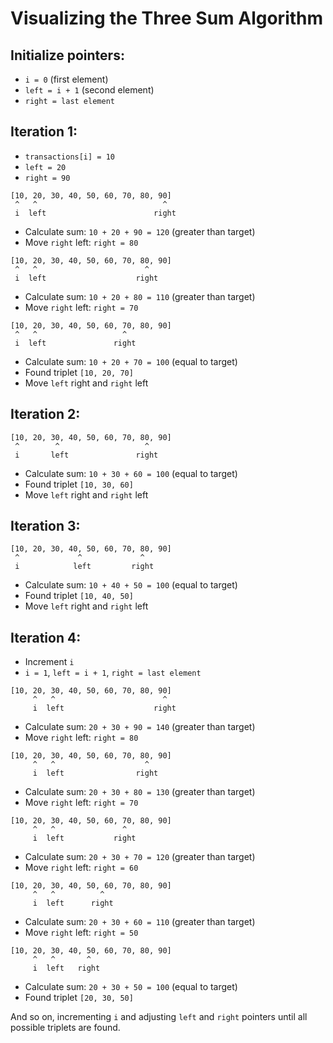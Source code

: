 
# Visualizing the Three Sum Algorithm

## Initialize pointers:
- `i = 0` (first element)
- `left = i + 1` (second element)
- `right = last element`

## Iteration 1:
- `transactions[i] = 10`
- `left = 20`
- `right = 90`

```plaintext
[10, 20, 30, 40, 50, 60, 70, 80, 90]
 ^   ^                            ^
 i  left                        right
```
- Calculate sum: `10 + 20 + 90 = 120` (greater than target)
- Move `right` left: `right = 80`

```plaintext
[10, 20, 30, 40, 50, 60, 70, 80, 90]
 ^   ^                        ^
 i  left                    right
```
- Calculate sum: `10 + 20 + 80 = 110` (greater than target)
- Move `right` left: `right = 70`

```plaintext
[10, 20, 30, 40, 50, 60, 70, 80, 90]
 ^   ^                   ^
 i  left               right
```
- Calculate sum: `10 + 20 + 70 = 100` (equal to target)
- Found triplet `[10, 20, 70]`
- Move `left` right and `right` left

## Iteration 2:
```plaintext
[10, 20, 30, 40, 50, 60, 70, 80, 90]
 ^        ^                   ^
 i       left               right
```
- Calculate sum: `10 + 30 + 60 = 100` (equal to target)
- Found triplet `[10, 30, 60]`
- Move `left` right and `right` left

## Iteration 3:
```plaintext
[10, 20, 30, 40, 50, 60, 70, 80, 90]
 ^             ^             ^
 i            left         right
```
- Calculate sum: `10 + 40 + 50 = 100` (equal to target)
- Found triplet `[10, 40, 50]`
- Move `left` right and `right` left

## Iteration 4:
- Increment `i`
- `i = 1`, `left = i + 1`, `right = last element`

```plaintext
[10, 20, 30, 40, 50, 60, 70, 80, 90]
     ^   ^                        ^
     i  left                    right
```
- Calculate sum: `20 + 30 + 90 = 140` (greater than target)
- Move `right` left: `right = 80`

```plaintext
[10, 20, 30, 40, 50, 60, 70, 80, 90]
     ^   ^                    ^
     i  left                right
```
- Calculate sum: `20 + 30 + 80 = 130` (greater than target)
- Move `right` left: `right = 70`

```plaintext
[10, 20, 30, 40, 50, 60, 70, 80, 90]
     ^   ^               ^
     i  left           right
```
- Calculate sum: `20 + 30 + 70 = 120` (greater than target)
- Move `right` left: `right = 60`

```plaintext
[10, 20, 30, 40, 50, 60, 70, 80, 90]
     ^   ^          ^
     i  left      right
```
- Calculate sum: `20 + 30 + 60 = 110` (greater than target)
- Move `right` left: `right = 50`

```plaintext
[10, 20, 30, 40, 50, 60, 70, 80, 90]
     ^   ^       ^
     i  left   right
```
- Calculate sum: `20 + 30 + 50 = 100` (equal to target)
- Found triplet `[20, 30, 50]`


And so on, incrementing `i` and adjusting `left` and `right` pointers until all possible triplets are found.

